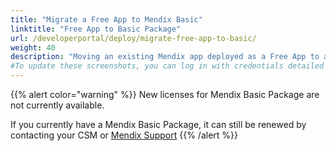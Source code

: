 ```yaml
---
title: "Migrate a Free App to Mendix Basic"
linktitle: "Free App to Basic Package"
url: /developerportal/deploy/migrate-free-app-to-basic/
weight: 40
description: "Moving an existing Mendix app deployed as a Free App to a Basic Package node"
#To update these screenshots, you can log in with credentials detailed in How to Update Screenshots Using Team Apps.
---
```


{{% alert color="warning" %}}
New licenses for Mendix Basic Package are not currently available.

If you currently have a Mendix Basic Package, it can still be renewed by contacting your CSM or [Mendix Support](https://support.mendix.com/)
{{% /alert %}}
